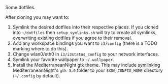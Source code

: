 Some dotfiles.

After cloning you may want to:
   1. Symlink the desired dotfiles into their respective places. If you cloned into `~/dotfiles` then `setup_symlinks.sh` will try to create all symlinks, overwriting existing dotfiles if you agree to their removal.
   2. Add any workspace bindings you want to `i3/config` (there is a TODO marking where to do this).
   3. Change wlan0/eth0 in `i3/i3status_config` to your network interfaces.
   3. Symlink your favorite wallpaper to `~/.wallpaper`.
   4. Install the MediterraneanNight gtk theme. This may include symlinking MediterraneanNight's `gtk-3.0` folder to your `$XDG_CONFIG_HOME` directory (`~/.config` by default).
